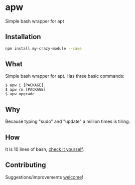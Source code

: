 # apw

Simple bash wrapper for apt

## Installation

```sh
npm install my-crazy-module --save
```

## What

Simple bash wrapper for apt. Has three basic commands:

```
$ apw i [PACKAGE]
$ apw rm [PACKAGE]
$ apw upgrade
```

## Why

Because typing "sudo" and "update" a million times is tiring.

## How

It is 10 lines of bash, [check it yourself](https://github.com/cristianarbe/apw/blob/master/apw).


## Contributing

Suggestions/improvements
[welcome](https://github.com/cristianarbe/bootstrap-script/issues)!

